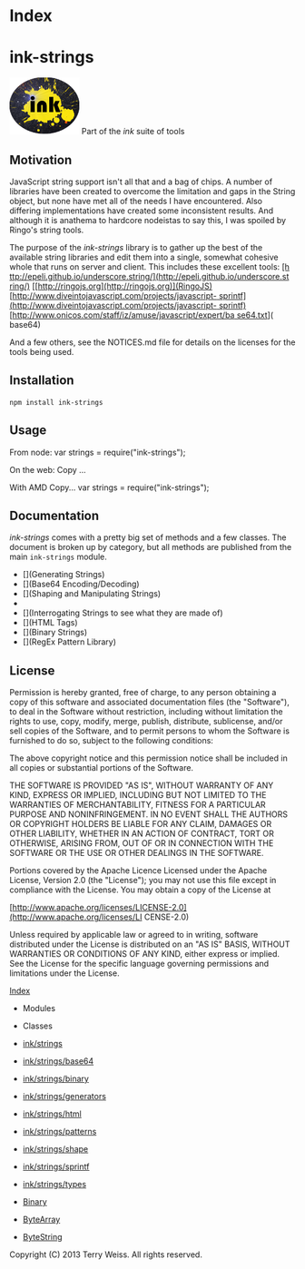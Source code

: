 # Index

###

# ink-strings

![ink strings logo](etc/splat.png) Part of the _ink_ suite of tools

## Motivation

JavaScript string support isn't all that and a bag of chips. A number of
libraries have been created to overcome the limitation and gaps in the String
object, but none have met all of the needs I have encountered. Also differing
implementations have created some inconsistent results. And although it is
anathema to hardcore nodeistas to say this, I was spoiled by Ringo's string
tools.

The purpose of the _ink-strings_ library is to gather up the best of the
available string libraries and edit them into a single, somewhat cohesive
whole that runs on server and client. This includes these excellent tools: [[h
ttp://epeli.github.io/underscore.string/](http://epeli.github.io/underscore.st
ring/)](underscore.string) [[http://ringojs.org](http://ringojs.org)](RingoJS)
[[http://www.diveintojavascript.com/projects/javascript-
sprintf](http://www.diveintojavascript.com/projects/javascript-
sprintf)](sprintf) [[http://www.onicos.com/staff/iz/amuse/javascript/expert/ba
se64.txt](http://www.onicos.com/staff/iz/amuse/javascript/expert/base64.txt)](
base64)

And a few others, see the NOTICES.md file for details on the licenses for the
tools being used.

## Installation

    
    npm install ink-strings

## Usage

From node: var strings = require("ink-strings");

On the web: Copy ... <script src=""></script>

With AMD Copy... var strings = require("ink-strings");

## Documentation

_ink-strings_ comes with a pretty big set of methods and a few classes. The
document is broken up by category, but all methods are published from the main
`ink-strings` module.

  * [](Generating Strings)
  * [](Base64 Encoding/Decoding)
  * [](Shaping and Manipulating Strings)
  * [](sprintf)
  * [](Interrogating Strings to see what they are made of)
  * [](HTML Tags)
  * [](Binary Strings)
  * [](RegEx Pattern Library)

## License

Permission is hereby granted, free of charge, to any person obtaining a copy
of this software and associated documentation files (the "Software"), to deal
in the Software without restriction, including without limitation the rights
to use, copy, modify, merge, publish, distribute, sublicense, and/or sell
copies of the Software, and to permit persons to whom the Software is
furnished to do so, subject to the following conditions:

The above copyright notice and this permission notice shall be included in all
copies or substantial portions of the Software.

THE SOFTWARE IS PROVIDED "AS IS", WITHOUT WARRANTY OF ANY KIND, EXPRESS OR
IMPLIED, INCLUDING BUT NOT LIMITED TO THE WARRANTIES OF MERCHANTABILITY,
FITNESS FOR A PARTICULAR PURPOSE AND NONINFRINGEMENT. IN NO EVENT SHALL THE
AUTHORS OR COPYRIGHT HOLDERS BE LIABLE FOR ANY CLAIM, DAMAGES OR OTHER
LIABILITY, WHETHER IN AN ACTION OF CONTRACT, TORT OR OTHERWISE, ARISING FROM,
OUT OF OR IN CONNECTION WITH THE SOFTWARE OR THE USE OR OTHER DEALINGS IN THE
SOFTWARE.

Portions covered by the Apache Licence Licensed under the Apache License,
Version 2.0 (the "License"); you may not use this file except in compliance
with the License. You may obtain a copy of the License at

[http://www.apache.org/licenses/LICENSE-2.0](http://www.apache.org/licenses/LI
CENSE-2.0)

Unless required by applicable law or agreed to in writing, software
distributed under the License is distributed on an "AS IS" BASIS, WITHOUT
WARRANTIES OR CONDITIONS OF ANY KIND, either express or implied. See the
License for the specific language governing permissions and limitations under
the License.

[Index](index.html)

  * Modules
  * Classes

  * [ink/strings](strings.html)
  * [ink/strings/base64](base64.html)
  * [ink/strings/binary](binary.html)
  * [ink/strings/generators](generators.html)
  * [ink/strings/html](html.html)
  * [ink/strings/patterns](patterns.html)
  * [ink/strings/shape](shape.html)
  * [ink/strings/sprintf](sprintf.html)
  * [ink/strings/types](types.html)

  * [Binary](binary-Binary.html)
  * [ByteArray](binary-ByteArray.html)
  * [ByteString](binary-ByteString.html)

  
Copyright (C) 2013 Terry Weiss. All rights reserved.

